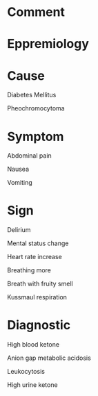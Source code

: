# Comment

# Eppremiology

# Cause

Diabetes Mellitus

Pheochromocytoma

# Symptom

Abdominal pain

Nausea

Vomiting

# Sign

Delirium

Mental status change

Heart rate increase

Breathing more

Breath with fruity smell

Kussmaul respiration

# Diagnostic

High blood ketone

Anion gap metabolic acidosis

Leukocytosis

High urine ketone
